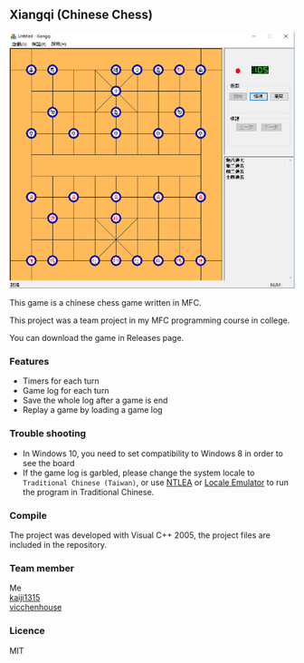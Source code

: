 ## Xiangqi (Chinese Chess)
![Xiangqi](images/screenshot.png?raw=true)

This game is a chinese chess game written in MFC.

This project was a team project in my MFC programming course in college.

You can download the game in Releases page.


### Features
- Timers for each turn
- Game log for each turn
- Save the whole log after a game is end
- Replay a game by loading a game log


### Trouble shooting
- In Windows 10, you need to set compatibility to Windows 8 in order to see the board
- If the game log is garbled, please change the system locale to `Traditional Chinese (Taiwan)`, or use [NTLEA](https://ntlea.codeplex.com) or [Locale Emulator](http://pooi.moe/Locale-Emulator/) to run the program in Traditional Chinese.

### Compile
The project was developed with Visual C++ 2005, the project files are included in the repository.

### Team member
Me  
[kaiji1315](https://github.com/kaiji1315)  
[vicchenhouse](https://github.com/vicchenhouse)

### Licence
MIT